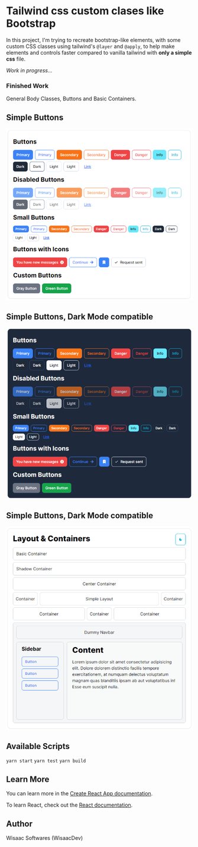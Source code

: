 # Tailwind css custom clases like Bootstrap

In this project, I'm trying to recreate bootstrap-like elements, with some custom CSS classes using tailwind's `@layer` and `@apply`, to help make elements and controls faster compared to vanilla tailwind with **only a simple css** file.

*Work in progress...*

### Finished Work

General Body Classes, Buttons and Basic Containers.

## Simple Buttons

![alt text](screenshots/image-1.png)

## Simple Buttons, Dark Mode compatible

![alt text](screenshots/image-2.png)

## Simple Buttons, Dark Mode compatible

![alt text](screenshots/image-3.png)

## Available Scripts

`yarn start` `yarn test` `yarn build`

## Learn More

You can learn more in the [Create React App documentation](https://facebook.github.io/create-react-app/docs/getting-started).

To learn React, check out the [React documentation](https://reactjs.org/).

## Author

Wisaac Softwares (WisaacDev)
